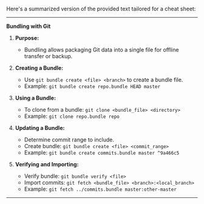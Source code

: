 Here's a summarized version of the provided text tailored for a cheat sheet:

---

**Bundling with Git**

1. **Purpose:**
   - Bundling allows packaging Git data into a single file for offline transfer or backup.

2. **Creating a Bundle:**
   - Use `git bundle create <file> <branch>` to create a bundle file.
   - Example: `git bundle create repo.bundle HEAD master`

3. **Using a Bundle:**
   - To clone from a bundle: `git clone <bundle_file> <directory>`
   - Example: `git clone repo.bundle repo`

4. **Updating a Bundle:**
   - Determine commit range to include.
   - Create bundle: `git bundle create <file> <commit_range>`
   - Example: `git bundle create commits.bundle master ^9a466c5`

5. **Verifying and Importing:**
   - Verify bundle: `git bundle verify <file>`
   - Import commits: `git fetch <bundle_file> <branch>:<local_branch>`
   - Example: `git fetch ../commits.bundle master:other-master`

---